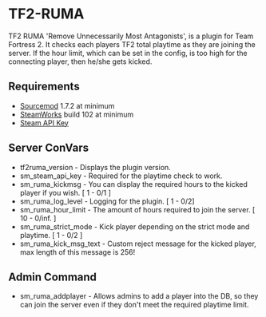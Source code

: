 # TF2-RUMA
TF2 RUMA 'Remove Unnecessarily Most Antagonists', is a plugin for Team Fortress 2. It checks each players TF2 total playtime as they are joining the server. If the hour limit, which can be set in the config, is too high for the connecting player, then he/she gets kicked.

## Requirements
- [Sourcemod](http://www.sourcemod.net/downloads.php) 1.7.2 at minimum
- [SteamWorks](http://users.alliedmods.net/~kyles/builds/SteamWorks/) build 102 at minimum
- [Steam API Key](http://steamcommunity.com/dev/apikey)

## Server ConVars
- tf2ruma_version - Displays the plugin version.
- sm_steam_api_key - Required for the playtime check to work.
- sm_ruma_kickmsg - You can display the required hours to the kicked player if you wish. [ 1 - 0/1 ]
- sm_ruma_log_level - Logging for the plugin. [ 1 - 0/2]
- sm_ruma_hour_limit - The amount of hours required to join the server. [ 10 - 0/inf. ]
- sm_ruma_strict_mode - Kick player depending on the strict mode and playtime. [ 1 - 0/2 ]
- sm_ruma_kick_msg_text - Custom reject message for the kicked player, max length of this message is 256!

## Admin Command
- sm_ruma_addplayer - Allows admins  to add a player into the DB, so they can join the server even if they don't meet the required playtime limit.
